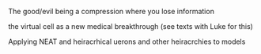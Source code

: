 The good/evil being a compression where you lose information

the virtual cell as a new medical breakthrough (see texts with Luke for this)

Applying NEAT and heiracrhical uerons and other heiracrchies to models
